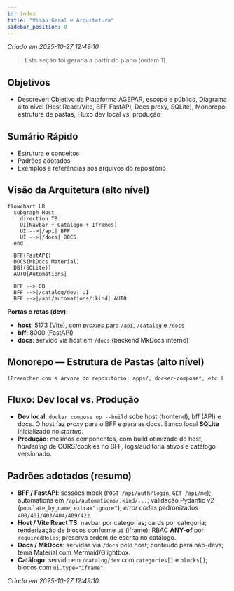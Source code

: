 ```yaml
---
id: index
title: "Visão Geral e Arquitetura"
sidebar_position: 0
---
```


_Criado em 2025-10-27 12:49:10_


> Esta seção foi gerada a partir do plano (ordem 1).

## Objetivos
- Descrever: Objetivo da Plataforma AGEPAR, escopo e público, Diagrama alto nível (Host React/Vite, BFF FastAPI, Docs proxy, SQLite), Monorepo: estrutura de pastas, Fluxo dev local vs. produção

## Sumário Rápido
- Estrutura e conceitos
- Padrões adotados
- Exemplos e referências aos arquivos do repositório

## Visão da Arquitetura (alto nível)

```mermaid
flowchart LR
  subgraph Host 
    direction TB
    UI[Navbar + Catálogo + Iframes]
    UI -->|/api| BFF
    UI -->|/docs| DOCS
  end

  BFF(FastAPI)
  DOCS(MkDocs Material)
  DB[(SQLite)]
  AUTO[Automations]

  BFF --> DB
  BFF -->|/catalog/dev| UI
  BFF -->|/api/automations/:kind| AUTO
```

**Portas e rotas (dev):**
- **host**: 5173 (Vite), com _proxies_ para `/api`, `/catalog` e `/docs`
- **bff**: 8000 (FastAPI)
- **docs**: servido via host em `/docs` (backend MkDocs interno)

## Monorepo — Estrutura de Pastas (alto nível)

```text
(Preencher com a árvore do repositório: apps/, docker-compose*, etc.)
```

## Fluxo: Dev local vs. Produção

- **Dev local**: `docker compose up --build` sobe host (frontend), bff (API) e docs. O host faz _proxy_ para o BFF e para as docs. Banco local **SQLite** inicializado no _startup_.
- **Produção**: mesmos componentes, com build otimizado do host, _hardening_ de CORS/cookies no BFF, logs/auditoria ativos e catálogo versionado.

## Padrões adotados (resumo)

- **BFF / FastAPI**: sessões mock (`POST /api/auth/login`, `GET /api/me`); automations em `/api/automations/:kind/...`; validação Pydantic v2 (`populate_by_name`, `extra="ignore"`); _error codes_ padronizados `400/401/403/404/409/422`.
- **Host / Vite React TS**: navbar por categorias; cards por categoria; renderização de blocos conforme `ui` (iframe); RBAC **ANY-of** por `requiredRoles`; preserva ordem de escrita no catálogo.
- **Docs / MkDocs**: servidas via `/docs` pelo host; conteúdo para não-devs; tema Material com Mermaid/Glightbox.
- **Catálogo**: servido em `/catalog/dev` com `categories[]` e `blocks[]`; blocos com `ui.type="iframe"`.

_Criado em 2025-10-27 12:49:10_